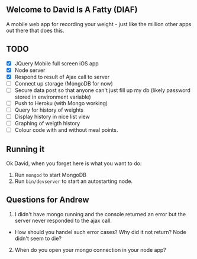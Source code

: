 Welcome to David Is A Fatty (DIAF)
-------

A mobile web app for recording your weight - just like the million other apps out there that does this.


TODO
-----
- [X] JQuery Mobile full screen iOS app
- [X] Node server
- [X] Respond to result of Ajax call to server
- [ ] Connect up storage (MongoDB for now)
- [ ] Secure data post so that anyone can't just fill up my db (likely password stored in environment variable)
- [ ] Push to Heroku (with Mongo working)
- [ ] Query for history of weights
- [ ] Display history in nice list view
- [ ] Graphing of weigth history
- [ ] Colour code with and without meal points.

Running it
------------
Ok David, when you forget here is what you want to do:

1. Run ``mongod`` to start MongoDB
2. Run ``bin/devserver`` to start an autostarting node.

Questions for Andrew
------------------------
1. I didn't have mongo running and the console returned an error but the server never responded to the ajax call.
  - How should you handel such error cases? Why did it not return? Node didn't seem to die?
2. When do you open your mongo connection in your node app?
